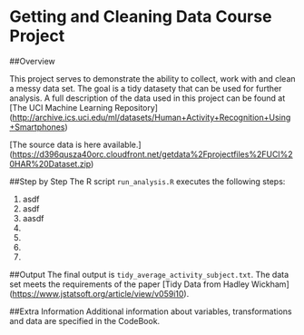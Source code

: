 # Getting and Cleaning Data Course Project

##Overview

This project serves to demonstrate the ability to collect, work with and clean a messy data set. The goal is a tidy datasety that can be used for further analysis. A full description of the data used in this project can be found at [The UCI Machine Learning Repository] (http://archive.ics.uci.edu/ml/datasets/Human+Activity+Recognition+Using+Smartphones)

[The source data is  here available.] (https://d396qusza40orc.cloudfront.net/getdata%2Fprojectfiles%2FUCI%20HAR%20Dataset.zip)

##Step by Step
The R script `run_analysis.R` executes the following steps:

1. asdf
2. asdf
3. aasdf 
4. 
5.
6.
7.

##Output
The final output is `tidy_average_activity_subject.txt`. The data set meets the requirements of the paper [Tidy Data from Hadley Wickham] (https://www.jstatsoft.org/article/view/v059i10).

##Extra Information
Additional information about variables, transformations and data are specified in the CodeBook.
